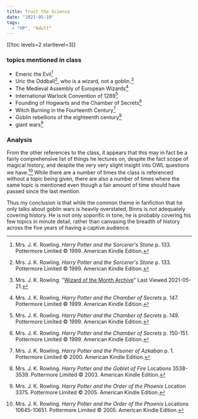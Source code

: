```yaml
---
title: Trust the Science
date: "2021-05-19"
tags:
  - "HP", "Adult"
---
```

[[!toc levels=2 startlevel=3]]

### topics mentioned in class

* Emeric the Evil[^20210519-1]
* Uric the Oddball[^20210519-2], who is a wizard, not a goblin.[^20210521-5]
* The Medieval Assembly of European Wizards[^20210519-3]
* International Warlock Convention of 1289[^20210519-4] 
* Founding of Hogwarts and the Chamber of Secrets[^20210519-5]
* Witch Burning in the Fourteenth Century[^20210519-6]
* Goblin rebellions of the eighteenth century[^20210519-7]
* giant wars[^20210519-8]

### Analysis

From the other references to the class, it appears that this may in fact be a
fairly comprehensive list of things he lectures on, despite the fact scope of
magical history, and despite the very very slight insight into OWL questions we
have.[^20210519-9] While there are a number of times the class is referenced
without a topic being given, there are also a number of times where the same
topic is mentioned even though a fair amount of time should have passed since
the last mention. 

Thus my conclusion is that while the common theme in fanfiction that he only
talks about goblin wars is heavily overstated, Binns is *not* adequately
covering history.  He is not only soporific in tone, he is probably covering his few
topics in minute detail, rather than canvasing the breadth of history across the
five years of having a captive audience. 

[^20210521-5]: Mrs. J. K. Rowling.
    "[Wizard of the Month Archive](https://therowlinglibrary.com/jkrowling.com/textonly/en/wotm.html)"
    Last Viewed 2021-05-21. 

[^20210519-1]: Mrs. J. K. Rowling. _Harry Potter and the Sorcerer's Stone_
    p. 133. Pottermore Limited © 1999. American Kindle Edition. 

[^20210519-2]: Mrs. J. K. Rowling. _Harry Potter and the Sorcerer's Stone_
    p. 133. Pottermore Limited © 1999. American Kindle Edition. 

[^20210519-3]: Mrs. J. K. Rowling. _Harry Potter and the Chamber of Secrets_
    p. 147. Pottermore Limited © 1999. American Kindle Edition. 

[^20210519-4]: Mrs. J. K. Rowling. _Harry Potter and the Chamber of Secrets_
    p. 149. Pottermore Limited © 1999. American Kindle Edition. 

[^20210519-5]: Mrs. J. K. Rowling. _Harry Potter and the Chamber of Secrets_
    p. 150-151. Pottermore Limited © 1999. American Kindle Edition. 

[^20210519-6]: Mrs. J. K. Rowling. _Harry Potter and the Prisoner of Azkaban_
    p. 1. Pottermore Limited © 2000. American Kindle Edition. 

[^20210519-7]: Mrs. J. K. Rowling. _Harry Potter and the Goblet of Fire_
    Locations 3538-3539. Pottermore Limited © 2003. American Kindle Edition. 

[^20210519-8]: Mrs. J. K. Rowling. _Harry Potter and the Order of the Phoenix_
    Location 3375. Pottermore Limited © 2005. American Kindle Edition. 

[^20210519-9]: Mrs. J. K. Rowling. _Harry Potter and the Order of the Phoenix_
    Locations 10645-10651. Pottermore Limited © 2005. American Kindle Edition. 

